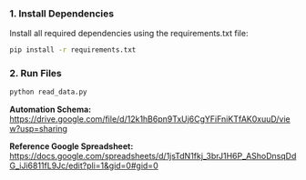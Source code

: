 ### 1. Install Dependencies
Install all required dependencies using the requirements.txt file:
```bash
pip install -r requirements.txt
```

### 2. Run Files
```bash
python read_data.py
```

**Automation Schema:** https://drive.google.com/file/d/12k1hB6pn9TxUj6CgYFiFniKTfAK0xuuD/view?usp=sharing

**Reference Google Spreadsheet:** https://docs.google.com/spreadsheets/d/1jsTdN1fkj_3brJ1H6P_AShoDnsqDdG_iJi6811fL9Jc/edit?pli=1&gid=0#gid=0

